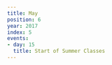 ```yaml
---
title: May
position: 6
year: 2017
index: 5
events:
- day: 15
  title: Start of Summer Classes
---
```


